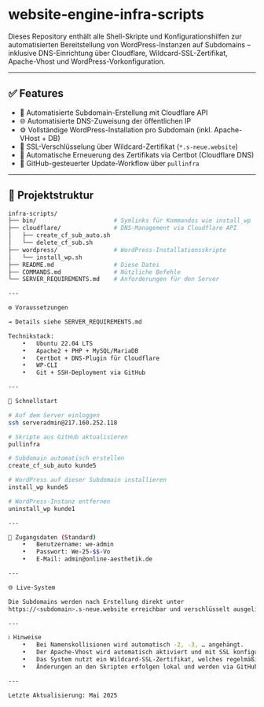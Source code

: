 # website-engine-infra-scripts

Dieses Repository enthält alle Shell-Skripte und Konfigurationshilfen zur automatisierten Bereitstellung von WordPress-Instanzen auf Subdomains – inklusive DNS-Einrichtung über Cloudflare, Wildcard-SSL-Zertifikat, Apache-Vhost und WordPress-Vorkonfiguration.

---

## ✅ Features

- 🔧 Automatisierte Subdomain-Erstellung mit Cloudflare API
- 🌐 Automatisierte DNS-Zuweisung der öffentlichen IP
- ⚙️ Vollständige WordPress-Installation pro Subdomain (inkl. Apache-VHost + DB)
- 🔐 SSL-Verschlüsselung über Wildcard-Zertifikat (`*.s-neue.website`)
- 🔄 Automatische Erneuerung des Zertifikats via Certbot (Cloudflare DNS)
- 🔁 GitHub-gesteuerter Update-Workflow über `pullinfra`

---

## 📁 Projektstruktur

```bash
infra-scripts/
├── bin/                      # Symlinks für Kommandos wie install_wp
├── cloudflare/               # DNS-Management via Cloudflare API
│   ├── create_cf_sub_auto.sh
│   └── delete_cf_sub.sh
├── wordpress/                # WordPress-Installationsskripte
│   └── install_wp.sh
├── README.md                 # Diese Datei
├── COMMANDS.md               # Nützliche Befehle
└── SERVER_REQUIREMENTS.md    # Anforderungen für den Server

---

⚙️ Voraussetzungen

→ Details siehe SERVER_REQUIREMENTS.md

Technikstack:
	•	Ubuntu 22.04 LTS
	•	Apache2 + PHP + MySQL/MariaDB
	•	Certbot + DNS-Plugin für Cloudflare
	•	WP-CLI
	•	Git + SSH-Deployment via GitHub

---

🚀 Schnellstart

# Auf dem Server einloggen
ssh serveradmin@217.160.252.118

# Skripte aus GitHub aktualisieren
pullinfra

# Subdomain automatisch erstellen
create_cf_sub_auto kunde5

# WordPress auf dieser Subdomain installieren
install_wp kunde5

# WordPress-Instanz entfernen
uninstall_wp kunde1

---

🔐 Zugangsdaten (Standard)
	•	Benutzername: we-admin
	•	Passwort: We-25-$$-Vo
	•	E-Mail: admin@online-aesthetik.de

---

🌐 Live-System

Die Subdomains werden nach Erstellung direkt unter
https://<subdomain>.s-neue.website erreichbar und verschlüsselt ausgeliefert.

---

ℹ️ Hinweise
	•	Bei Namenskollisionen wird automatisch -2, -3, … angehängt.
	•	Der Apache-Vhost wird automatisch aktiviert und mit SSL konfiguriert.
	•	Das System nutzt ein Wildcard-SSL-Zertifikat, welches regelmäßig durch Certbot automatisch erneuert wird.
	•	Änderungen an den Skripten erfolgen lokal und werden via GitHub auf den Server synchronisiert.

---

Letzte Aktualisierung: Mai 2025